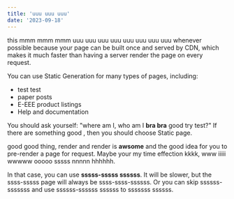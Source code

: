 ```yaml
---
title: 'uuu uuu uuu'
date: '2023-09-18'
---
```


this mmm mmm mmm uuu uuu uuu uuu uuu uuu uuu uuu whenever possible because your page can be built once and served by CDN, which makes it much faster than having a server render the page on every request.

You can use Static Generation for many types of pages, including:

- test test
- paper posts
- E-EEE product listings
- Help and documentation

You should ask yourself: "where am I, who am I  **bra bra** good try test?" If there are something good , then you should choose Static page.

good good thing, render and render is **awsome** and the good idea for you to pre-render a page for request. Maybe your my time effection kkkk, www iiiii wwwww ooooo sssss nnnnn hhhhhh.

In that case, you can use **sssss-sssss ssssss**. It will be slower, but the ssss-sssss page will always be ssss-ssss-ssssss. Or you can skip ssssss-sssssss and use ssssss-ssssss ssssss to sssssss ssssss.
